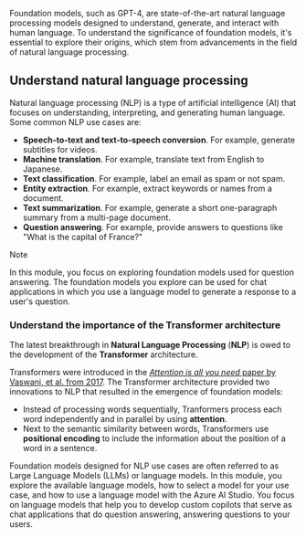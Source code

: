 Foundation models, such as GPT-4, are state-of-the-art natural language processing models designed to understand, generate, and interact with human language. To understand the significance of foundation models, it's essential to explore their origins, which stem from advancements in the field of natural language processing.

## Understand natural language processing

Natural language processing (NLP) is a type of artificial intelligence (AI) that focuses on understanding, interpreting, and generating human language. Some common NLP use cases are:

- **Speech-to-text and text-to-speech conversion**. For example, generate subtitles for videos.
- **Machine translation**. For example, translate text from English to Japanese.
- **Text classification**. For example, label an email as spam or not spam.
- **Entity extraction**. For example, extract keywords or names from a document.
- **Text summarization**. For example, generate a short one-paragraph summary from a multi-page document.
- **Question answering**. For example, provide answers to questions like "What is the capital of France?"

> [!Note]
> In this module, you focus on exploring foundation models used for question answering. The foundation models you explore can be used for chat applications in which you use a language model to generate a response to a user's question.

### Understand the importance of the Transformer architecture

The latest breakthrough in **Natural Language Processing** (**NLP**) is owed to the development of the **Transformer** architecture.

Transformers were introduced in the [*Attention is all you need* paper by Vaswani, et al. from 2017](https://arxiv.org/abs/1706.03762?azure-portal=true). The Transformer architecture provided two innovations to NLP that resulted in the emergence of foundation models:

- Instead of processing words sequentially, Tranformers process each word independently and in parallel by using **attention**.
- Next to the semantic similarity between words, Transformers use **positional encoding** to include the information about the position of a word in a sentence.

Foundation models designed for NLP use cases are often referred to as Large Language Models (LLMs) or language models. In this module, you explore the available language models, how to select a model for your use case, and how to use a language model with the Azure AI Studio. You focus on language models that help you to develop custom copilots that serve as chat applications that do question answering, answering questions to your users.
